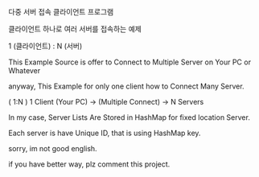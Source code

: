 다중 서버 접속 클라이언트 프로그램

클라이언트 하나로 여러 서버를 접속하는 예제

1 (클라이언트) : N (서버)

This Example Source is offer to Connect to Multiple Server on Your PC or Whatever

anyway, This Example for only one client how to Connect Many Server.

( 1:N )
1 Client (Your PC) -> (Multiple Connect) -> N Servers 

In my case, Server Lists Are Stored in HashMap for fixed location Server. 

Each server is have Unique ID, that is using HashMap key.

sorry, im not good english.

if you have better way, plz comment this project.
